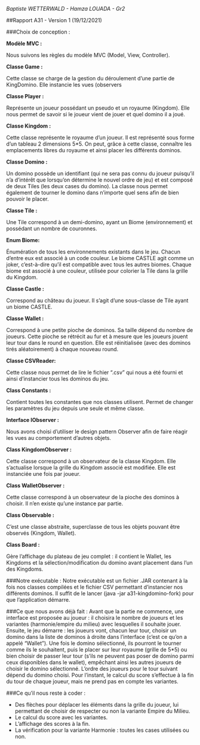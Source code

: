 _Baptiste WETTERWALD - Hamza LOUADA - Gr2_

##Rapport A31 - Version 1 (19/12/2021)

###Choix de conception :

**Modèle MVC :**

Nous suivons les règles du modèle MVC (Model, View, Controller).

**Classe Game :**

Cette classe se charge de la gestion du déroulement d’une partie de KingDomino.
Elle instancie les vues (observers

**Classe Player :**

Représente un joueur possédant un pseudo et un royaume (Kingdom). Elle nous permet de savoir si le joueur vient de jouer et quel domino il a joué.

**Classe Kingdom :**

Cette classe représente le royaume d’un joueur. Il est représenté sous forme d’un tableau 2 dimensions 5*5. On peut, grâce à cette classe, connaître les emplacements libres du royaume et ainsi placer les différents dominos.

**Classe Domino :**

Un domino possède un identifiant (qui ne sera pas connu du joueur puisqu’il n’a d’intérêt que lorsqu’on détermine le nouvel ordre de jeu) et est composé de deux Tiles (les deux cases du domino). La classe nous permet également de tourner le domino dans n’importe quel sens afin de bien pouvoir le placer.

**Classe Tile :**

Une Tile correspond à un demi-domino, ayant un Biome (environnement) et possédant un nombre de couronnes.

**Enum Biome:**

Énumération de tous les environnements existants dans le jeu. Chacun d’entre eux est associé à un code couleur. Le biome CASTLE agit comme un joker, c’est-à-dire qu’il est compatible avec tous les autres biomes. Chaque biome est associé à une couleur, utilisée pour colorier la Tile dans la grille du Kingdom.

**Classe Castle :**

Correspond au château du joueur. Il s’agit d’une sous-classe de Tile ayant un biome CASTLE.

**Classe Wallet :**

Correspond à une petite pioche de dominos. Sa taille dépend du nombre de joueurs. Cette pioche se rétrécit au fur et à mesure que les joueurs jouent leur tour dans le round en question. Elle est réinitialisée (avec des dominos tirés aléatoirement) à chaque nouveau round.

**Classe CSVReader:**

Cette classe nous permet de lire le fichier “.csv” qui nous a été fourni et ainsi d’instancier tous les dominos du jeu.

**Class Constants :**

Contient toutes les constantes que nos classes utilisent. Permet de changer les paramètres du jeu depuis une seule et même classe.

**Interface IObserver :**

Nous avons choisi d’utiliser le design pattern Observer afin de faire réagir les vues au comportement d’autres objets.

**Class KingdomObserver :**

Cette classe correspond à un observateur de la classe Kingdom. Elle s’actualise lorsque la grille du Kingdom associé est modifiée. Elle est instanciée une fois par joueur.

**Class WalletObserver :**

Cette classe correspond à un observateur de la pioche des dominos à choisir. Il n’en existe qu’une instance par partie.

**Class Observable :**

C’est une classe abstraite, superclasse de tous les objets pouvant être observés (Kingdom, Wallet).

**Class Board :**

Gère l’affichage du plateau de jeu complet : il contient le Wallet, les Kingdoms et la sélection/modification du domino avant placement dans l’un des Kingdoms.

###Notre exécutable :
Notre exécutable est un fichier .JAR contenant à la fois nos classes compilées et le fichier CSV permettant d’instancier nos différents dominos.
Il suffit de le lancer (java -jar a31-kingdomino-fork) pour que l’application démarre.

###Ce que nous avons déjà fait :
Avant que la partie ne commence, une interface est proposée au joueur : il choisira le nombre de joueurs et les variantes (harmonie/empire du milieu) avec lesquelles il souhaite jouer.
Ensuite, le jeu démarre : les joueurs vont, chacun leur tour, choisir un domino dans la liste de dominos à droite dans l’interface (c’est ce qu’on a appelé “Wallet”). Une fois le domino sélectionné, ils pourront le tourner comme ils le souhaitent, puis le placer sur leur royaume (grille de 5*5) ou bien choisir de passer leur tour (s’ils ne peuvent pas poser de domino parmi ceux disponibles dans le wallet), empêchant ainsi les autres joueurs de choisir le domino sélectionné. L’ordre des joueurs pour le tour suivant dépend du domino choisi.
Pour l’instant, le calcul du score s’effectue à la fin du tour de chaque joueur, mais ne prend pas en compte les variantes.

###Ce qu’il nous reste à coder :
- Des flèches pour déplacer les éléments dans la grille du joueur, lui permettant de choisir de respecter ou non la variante Empire du Milieu.
- Le calcul du score avec les variantes.
- L’affichage des scores à la fin.
- La vérification pour la variante Harmonie : toutes les cases utilisées ou non.
